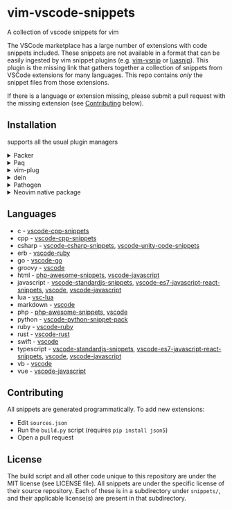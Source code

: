 # vim-vscode-snippets

A collection of vscode snippets for vim

The VSCode marketplace has a large number of extensions with code snippets
included. These snippets are not available in a format that can be easily
ingested by vim snippet plugins (e.g.
[vim-vsnip](https://github.com/hrsh7th/vim-vsnip) or
[luasnip](https://github.com/L3MON4D3/LuaSnip)). This plugin is the missing link
that gathers together a collection of snippets from VSCode extensions for many
languages. This repo contains _only_ the snippet files from those extensions.

If there is a language or extension missing, please
submit a pull request with the missing extension (see
[Contributing](#contributing) below).

## Installation

supports all the usual plugin managers

<details>
  <summary>Packer</summary>

```lua
require('packer').startup(function()
    use {'stevearc/vim-vscode-snippets'}
end)
```

</details>

<details>
  <summary>Paq</summary>

```lua
require "paq" {
    {'stevearc/vim-vscode-snippets'};
}
```

</details>

<details>
  <summary>vim-plug</summary>

```vim
Plug 'stevearc/vim-vscode-snippets'
```

</details>

<details>
  <summary>dein</summary>

```vim
call dein#add('stevearc/vim-vscode-snippets')
```

</details>

<details>
  <summary>Pathogen</summary>

```sh
git clone --depth=1 https://github.com/stevearc/vim-vscode-snippets.git ~/.vim/bundle/
```

</details>

<details>
  <summary>Neovim native package</summary>

```sh
git clone --depth=1 https://github.com/stevearc/vim-vscode-snippets.git \
  "${XDG_DATA_HOME:-$HOME/.local/share}"/nvim/site/pack/vim-vscode-snippets/start/vim-vscode-snippets
```

</details>

## Languages

- c - [vscode-cpp-snippets](https://github.com/one-harsh/vscode-cpp-snippets.git)
- cpp - [vscode-cpp-snippets](https://github.com/one-harsh/vscode-cpp-snippets.git)
- csharp - [vscode-csharp-snippets](https://github.com/J0rgeSerran0/vscode-csharp-snippets.git), [vscode-unity-code-snippets](https://github.com/kleber-swf/vscode-unity-code-snippets.git)
- erb - [vscode-ruby](https://github.com/rubyide/vscode-ruby.git)
- go - [vscode-go](https://github.com/golang/vscode-go.git)
- groovy - [vscode](https://github.com/microsoft/vscode.git)
- html - [php-awesome-snippets](https://github.com/h4kst3r/php-awesome-snippets.git), [vscode-javascript](https://github.com/xabikos/vscode-javascript.git)
- javascript - [vscode-standardjs-snippets](https://github.com/capaj/vscode-standardjs-snippets.git), [vscode-es7-javascript-react-snippets](https://github.com/dsznajder/vscode-es7-javascript-react-snippets.git), [vscode](https://github.com/microsoft/vscode.git), [vscode-javascript](https://github.com/xabikos/vscode-javascript.git)
- lua - [vsc-lua](https://github.com/keyring/vsc-lua.git)
- markdown - [vscode](https://github.com/microsoft/vscode.git)
- php - [php-awesome-snippets](https://github.com/h4kst3r/php-awesome-snippets.git), [vscode](https://github.com/microsoft/vscode.git)
- python - [vscode-python-snippet-pack](https://github.com/ylcnfrht/vscode-python-snippet-pack.git)
- ruby - [vscode-ruby](https://github.com/rubyide/vscode-ruby.git)
- rust - [vscode-rust](https://github.com/rust-lang/vscode-rust.git)
- swift - [vscode](https://github.com/microsoft/vscode.git)
- typescript - [vscode-standardjs-snippets](https://github.com/capaj/vscode-standardjs-snippets.git), [vscode-es7-javascript-react-snippets](https://github.com/dsznajder/vscode-es7-javascript-react-snippets.git), [vscode](https://github.com/microsoft/vscode.git), [vscode-javascript](https://github.com/xabikos/vscode-javascript.git)
- vb - [vscode](https://github.com/microsoft/vscode.git)
- vue - [vscode-javascript](https://github.com/xabikos/vscode-javascript.git)

## Contributing

All snippets are generated programmatically. To add new extensions:

- Edit `sources.json`
- Run the `build.py` script (requires `pip install json5`)
- Open a pull request

## License

The build script and all other code unique to this repository are under the MIT
license (see LICENSE file). All snippets are under the specific license of their
source repository. Each of these is in a subdirectory under `snippets/`, and
their applicable license(s) are present in that subdirectory.
